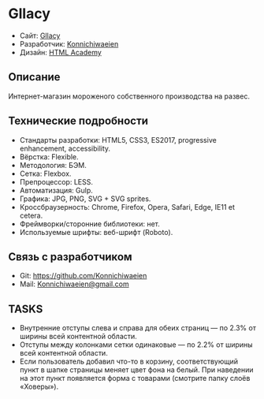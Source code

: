# Gllacy

* Сайт: [Gllacy](https://konnichiwaeien.github.io/Gllacy/)
* Разработчик: [Konnichiwaeien](https://github.com/Konnichiwaeien)
* Дизайн: [HTML Academy](https://htmlacademy.ru/)

## Описание

Интернет-магазин мороженого собственного производства на развес.

## Технические подробности

* Стандарты разработки: HTML5, CSS3, ES2017, progressive enhancement, accessibility.
* Вёрстка: Flexible.
* Методология: БЭМ.
* Сетка: Flexbox.
* Препроцессор: LESS.
* Автоматизация: Gulp.
* Графика: JPG, PNG, SVG + SVG sprites.
* Кроссбраузерность: Chrome, Firefox, Opera, Safari, Edge, IE11 et cetera.
* Фреймворки/сторонние библиотеки: нет.
* Используемые шрифты: веб-шрифт (Roboto).

## Связь с разработчиком

* Git: https://github.com/Konnichiwaeien
* Mail: Konnichiwaeien@gmail.com

## TASKS

* Внутренние отступы слева и справа для обеих страниц — по 2.3% от ширины всей контентной области.
* Отступы между колонками сетки одинаковые — по 2.2% от ширины всей контентной области.
* Если пользователь добавил что-то в корзину, соответствующий пункт в шапке страницы меняет цвет фона на белый. При наведении на этот пункт появляется форма с товарами (смотрите папку слоёв «Ховеры»). 